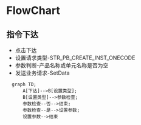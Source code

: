 # FlowChart
## 指令下达
- 点击下达
- 设置请求类型-STR_PB_CREATE_INST_ONECODE
- 参数判断-产品名称或单元名称是否为空
- 发送业务请求-SetData
```mermaid
  graph TD;
      A[下达]-->B[设置类型];
      B[设置类型]-->参数检查;
      参数检查--否-->结束;
      参数检查--是-->设置参数;
      设置参数-->结束
```
